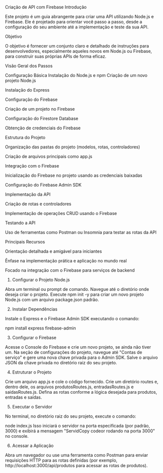 Criação de API com Firebase
Introdução

Este projeto é um guia abrangente para criar uma API utilizando Node.js e Firebase. Ele é projetado para orientar você passo a passo, desde a configuração do seu ambiente até a implementação e teste da sua API.

Objetivo

O objetivo é fornecer um conjunto claro e detalhado de instruções para desenvolvedores, especialmente aqueles novos em Node.js ou Firebase, para construir suas próprias APIs de forma eficaz.

Visão Geral dos Passos

Configuração Básica
Instalação do Node.js e npm
Criação de um novo projeto Node.js

Instalação do Express

Configuração do Firebase

Criação de um projeto no Firebase

Configuração do Firestore Database

Obtenção de credenciais do Firebase

Estrutura do Projeto

Organização das pastas do projeto (modelos, rotas, controladores)

Criação de arquivos principais como app.js

Integração com o Firebase

Inicialização do Firebase no projeto usando as credenciais baixadas

Configuração do Firebase Admin SDK

Implementação da API

Criação de rotas e controladores

Implementação de operações CRUD usando o Firebase

Testando a API

Uso de ferramentas como Postman ou Insomnia para testar as rotas da API

Principais Recursos

Orientação detalhada e amigável para iniciantes

Ênfase na implementação prática e aplicação no mundo real

Focado na integração com o Firebase para serviços de backend

1. Configurar o Projeto Node.js

Abra um terminal ou prompt de comando. Navegue até o diretório onde deseja criar o projeto. Execute npm init -y para criar um novo projeto Node.js com um arquivo package.json padrão.

2. Instalar Dependências

Instale o Express e o Firebase Admin SDK executando o comando:

npm install express firebase-admin

3. Configurar o Firebase

Acesse o Console do Firebase e crie um novo projeto, se ainda não tiver um. Na seção de configurações do projeto, navegue até "Contas de serviço" e gere uma nova chave privada para o Admin SDK. Salve o arquivo JSON da chave privada no diretório raiz do seu projeto.

4. Estruturar o Projeto

Crie um arquivo app.js e cole o código fornecido. Crie um diretório routes e, dentro dele, os arquivos produtosRoutes.js, entradasRoutes.js e saidasRoutes.js. Defina as rotas conforme a lógica desejada para produtos, entradas e saídas.

5. Executar o Servidor

No terminal, no diretório raiz do seu projeto, execute o comando:

node index.js Isso iniciará o servidor na porta especificada (por padrão, 3000) e exibirá a mensagem "ServidCopy codeor rodando na porta 3000" no console.

6. Acessar a Aplicação

Abra um navegador ou use uma ferramenta como Postman para enviar requisições HTTP para as rotas definidas (por exemplo, http://localhost:3000/api/produtos para acessar as rotas de produtos).
